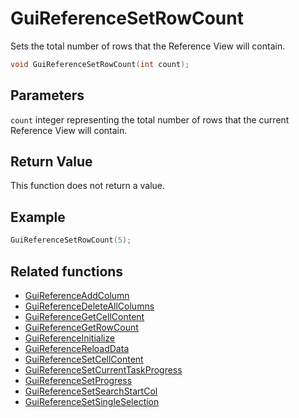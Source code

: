 # GuiReferenceSetRowCount

Sets the total number of rows that the Reference View will contain.

```c++
void GuiReferenceSetRowCount(int count);
```

## Parameters

`count` integer representing the total number of rows that the current Reference View will contain.

## Return Value

This function does not return a value.

## Example

```c++
GuiReferenceSetRowCount(5);
```

## Related functions

- [GuiReferenceAddColumn](./GuiReferenceAddColumn.md)
- [GuiReferenceDeleteAllColumns](./GuiReferenceDeleteAllColumns.md)
- [GuiReferenceGetCellContent](./GuiReferenceGetCellContent.md)
- [GuiReferenceGetRowCount](./GuiReferenceGetRowCount.md)
- [GuiReferenceInitialize](./GuiReferenceInitialize.md)
- [GuiReferenceReloadData](./GuiReferenceReloadData.md)
- [GuiReferenceSetCellContent](./GuiReferenceSetCellContent.md)
- [GuiReferenceSetCurrentTaskProgress](./GuiReferenceSetCurrentTaskProgress.md)
- [GuiReferenceSetProgress](./GuiReferenceSetProgress.md)
- [GuiReferenceSetSearchStartCol](./GuiReferenceSetSearchStartCol.md)
- [GuiReferenceSetSingleSelection](./GuiReferenceSetSingleSelection.md)